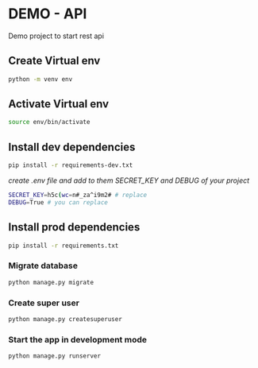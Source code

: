 # DEMO - API

Demo project to start rest api

## Create Virtual env
```bash
python -m venv env
```


## Activate Virtual env
```bash
source env/bin/activate
```


## Install dev dependencies
```bash
pip install -r requirements-dev.txt
```

*create .env file and add to them SECRET_KEY and DEBUG of your project*
```bash
SECRET_KEY=h5c(wc=n#_za^i9m2# # replace
DEBUG=True # you can replace
```


## Install prod dependencies
```bash
pip install -r requirements.txt
```


### Migrate database
```bash
python manage.py migrate
```


### Create super user
```bash
python manage.py createsuperuser
```


### Start the app in development mode
```bash
python manage.py runserver
```
